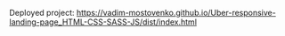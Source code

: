 Deployed project: https://vadim-mostovenko.github.io/Uber-responsive-landing-page_HTML-CSS-SASS-JS/dist/index.html
